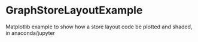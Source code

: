 # GraphStoreLayoutExample
Matplotlib example to show how a store layout code be plotted and shaded, in anaconda/jupyter
